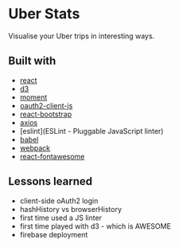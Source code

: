 # Uber Stats
Visualise your Uber trips in interesting ways.

## Built with
- [react](https://facebook.github.io/react/)
- [d3](https://d3js.org/)
- [moment](https://momentjs.com/)
- [oauth2-client-js](https://github.com/zalando/oauth2-client-js)
- [react-bootstrap](https://react-bootstrap.github.io)
- [axios](https://github.com/mzabriskie/axios)
- [eslint](ESLint - Pluggable JavaScript linter)
- [babel](https://babeljs.io/)
- [webpack](https://webpack.github.io/)
- [react-fontawesome](https://github.com/danawoodman/react-fontawesome)

## Lessons learned
- client-side oAuth2 login
- hashHistory vs browserHistory
- first time used a JS linter
- first time played with d3 - which is AWESOME
- firebase deployment
